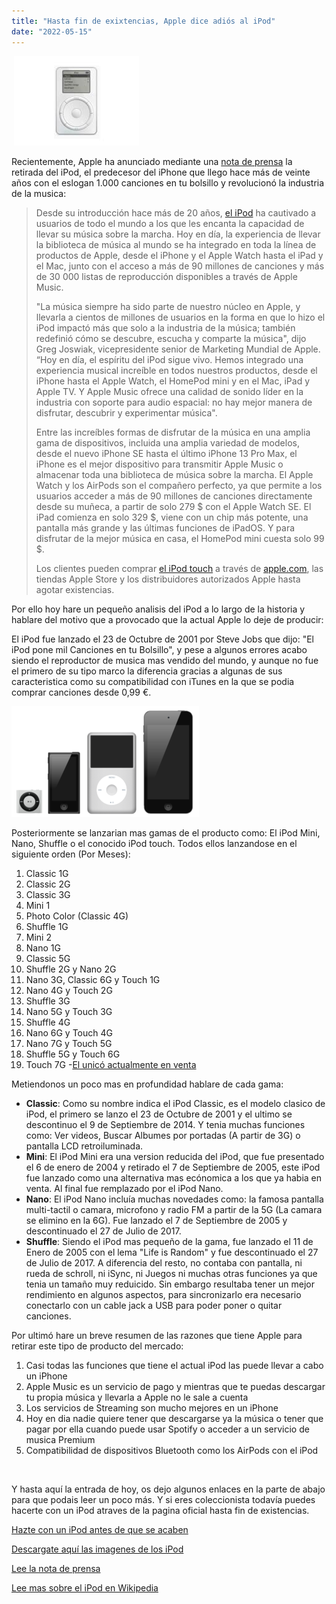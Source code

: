 ```yaml
---
title: "Hasta fin de exixtencias, Apple dice adiós al iPod"
date: "2022-05-15"
---
```


 ![](../images/apple-ipod-first-gen.jpg)

Recientemente, Apple ha anunciado mediante una [nota de prensa](https://www.apple.com/newsroom/2022/05/the-music-lives-on/) la retirada del iPod, el predecesor del iPhone que llego hace más de veinte años con el eslogan 1.000 canciones en tu bolsillo y revolucionó la industria de la musica:

> Desde su introducción hace más de 20 años, [el iPod](https://www.apple.com/ipod-touch/) ha cautivado a usuarios de todo el mundo a los que les encanta la capacidad de llevar su música sobre la marcha. Hoy en día, la experiencia de llevar la biblioteca de música al mundo se ha integrado en toda la línea de productos de Apple, desde el iPhone y el Apple Watch hasta el iPad y el Mac, junto con el acceso a más de 90 millones de canciones y más de 30 000 listas de reproducción disponibles a través de Apple Music.
> 
> "La música siempre ha sido parte de nuestro núcleo en Apple, y llevarla a cientos de millones de usuarios en la forma en que lo hizo el iPod impactó más que solo a la industria de la música; también redefinió cómo se descubre, escucha y comparte la música", dijo Greg Joswiak, vicepresidente senior de Marketing Mundial de Apple. “Hoy en día, el espíritu del iPod sigue vivo. Hemos integrado una experiencia musical increíble en todos nuestros productos, desde el iPhone hasta el Apple Watch, el HomePod mini y en el Mac, iPad y Apple TV. Y Apple Music ofrece una calidad de sonido líder en la industria con soporte para audio espacial: no hay mejor manera de disfrutar, descubrir y experimentar música".
> 
> Entre las increíbles formas de disfrutar de la música en una amplia gama de dispositivos, incluida una amplia variedad de modelos, desde el nuevo iPhone SE hasta el último iPhone 13 Pro Max, el iPhone es el mejor dispositivo para transmitir Apple Music o almacenar toda una biblioteca de música sobre la marcha. El Apple Watch y los AirPods son el compañero perfecto, ya que permite a los usuarios acceder a más de 90 millones de canciones directamente desde su muñeca, a partir de solo 279 $ con el Apple Watch SE. El iPad comienza en solo 329 $, viene con un chip más potente, una pantalla más grande y las últimas funciones de iPadOS. Y para disfrutar de la mejor música en casa, el HomePod mini cuesta solo 99 $.
> 
> Los clientes pueden comprar [el iPod touch](https://www.apple.com/ipod-touch/) a través de [apple.com](https://www.apple.com/), las tiendas Apple Store y los distribuidores autorizados Apple hasta agotar existencias.

Por ello hoy hare un pequeño analisis del iPod a lo largo de la historia y hablare del motivo que a provocado que la actual Apple lo deje de producir:

El iPod fue lanzado el 23 de Octubre de 2001 por Steve Jobs que dijo: "El iPod pone mil Canciones en tu Bolsillo", y pese a algunos errores acabo siendo el reproductor de musica mas vendido del mundo, y aunque no fue el primero de su tipo marco la diferencia gracias a algunas de sus caracteristica como su compatibilidad con iTunes en la que se podia comprar canciones desde 0,99 €.

![](../images/ipod-family.png)

Posteriormente se lanzarian mas gamas de el producto como: El iPod Mini, Nano, Shuffle o el conocido iPod touch. Todos ellos lanzandose en el siguiente orden (Por Meses):

1. Classic 1G
2. Classic 2G
3. Classic 3G
4. Mini 1
5. Photo Color (Classic 4G)
6. Shuffle 1G
7. Mini 2
8. Nano 1G
9. Classic 5G
10. Shuffle 2G y Nano 2G
11. Nano 3G, Classic 6G y Touch 1G
12. Nano 4G y Touch 2G
13. Shuffle 3G
14. Nano 5G y Touch 3G
15. Shuffle 4G
16. Nano 6G y Touch 4G
17. Nano 7G y Touch 5G
18. Shuffle 5G y Touch 6G
19. Touch 7G -[El unicó actualmente en venta](https://www.apple.com/es/shop/buy-ipod/ipod-touch)

Metiendonos un poco mas en profundidad hablare de cada gama:

- **Classic**: Como su nombre indica el iPod Classic, es el modelo clasico de iPod, el primero se lanzo el 23 de Octubre de 2001 y el ultimo se descontinuo el 9 de Septiembre de 2014. Y tenia muchas funciones como: Ver videos, Buscar Albumes por portadas (A partir de 3G) o pantalla LCD retroiluminada.
- **Mini**: El iPod Mini era una version reducida del iPod, que fue presentado el 6 de enero de 2004 y retirado el 7 de Septiembre de 2005, este iPod fue lanzado como una alternativa mas ecónomica a los que ya habia en venta. Al final fue remplazado por el iPod Nano.
- **Nano**: El iPod Nano incluía muchas novedades como: la famosa pantalla multi-tactil o camara, microfono y radio FM a partir de la 5G (La camara se elimino en la 6G). Fue lanzado el 7 de Septiembre de 2005 y descontinuado el 27 de Julio de 2017.
- **Shuffle**: Siendo el iPod mas pequeño de la gama, fue lanzado el 11 de Enero de 2005 con el lema "Life is Random" y fue descontinuado el 27 de Julio de 2017. A diferencia del resto, no contaba con pantalla, ni rueda de schroll, ni iSync, ni Juegos ni muchas otras funciones ya que tenia un tamaño muy reduicido. Sin embargo resultaba tener un mejor rendimiento en algunos aspectos, para sincronizarlo era necesario conectarlo con un cable jack a USB para poder poner o quitar canciones.

Por ultimó hare un breve resumen de las razones que tiene Apple para retirar este tipo de producto del mercado:

1. Casi todas las funciones que tiene el actual iPod las puede llevar a cabo un iPhone
2. Apple Music es un servicio de pago y mientras que te puedas descargar tu propia música y llevarla a Apple no le sale a cuenta
3. Los servicios de Streaming son mucho mejores en un iPhone
4. Hoy en dia nadie quiere tener que descargarse ya la música o tener que pagar por ella cuando puede usar Spotify o acceder a un servicio de musica Premium
5. Compatibilidad de dispositivos Bluetooth como los AirPods con el iPod

 

Y hasta aquí la entrada de hoy, os dejo algunos enlaces en la parte de abajo para que podais leer un poco más. Y si eres coleccionista todavía puedes hacerte con un iPod atraves de la pagina oficial hasta fin de existencias.

[Hazte con un iPod antes de que se acaben](https://www.apple.com/es/shop/buy-ipod/ipod-touch)

[Descargate aquí las imagenes de los iPod](https://www.apple.com/newsroom/images/product/ipod/standard/Images-of-Apple-iPod-end-of-life.zip)

[Lee la nota de prensa](https://www.apple.com/newsroom/2022/05/the-music-lives-on/)

[Lee mas sobre el iPod en Wikipedia](https://es.wikipedia.org/wiki/IPod)
